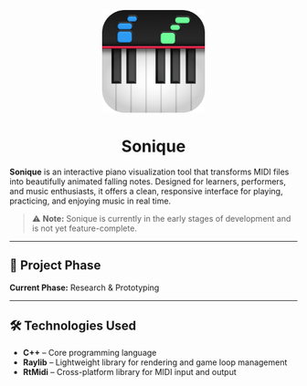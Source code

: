<p align="center">
  <img src="logo.png" alt="Sonique Logo" width="180"/>
</p>

<h1 align="center">Sonique</h1>

**Sonique** is an interactive piano visualization tool that transforms MIDI files into beautifully animated falling notes.
Designed for learners, performers, and music enthusiasts, it offers a clean, responsive interface for playing, practicing, and enjoying music in real time.

> ⚠️ **Note:** Sonique is currently in the early stages of development and is not yet feature-complete.

---

## 🧪 Project Phase

**Current Phase:** Research & Prototyping

---

## 🛠️ Technologies Used

* **C++** – Core programming language
* **Raylib** – Lightweight library for rendering and game loop management
* **RtMidi** – Cross-platform library for MIDI input and output
